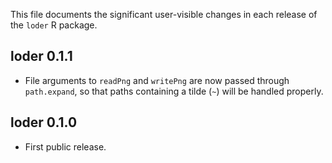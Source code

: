 This file documents the significant user-visible changes in each release of the `loder` R package.

## loder 0.1.1

- File arguments to `readPng` and `writePng` are now passed through `path.expand`, so that paths containing a tilde (`~`) will be handled properly.

## loder 0.1.0

- First public release.
